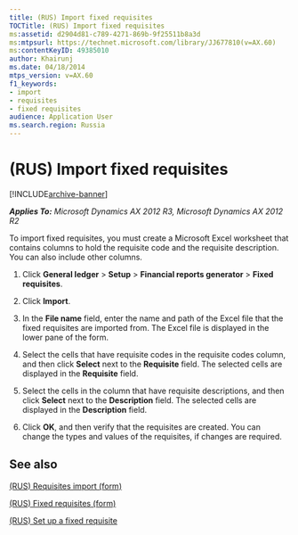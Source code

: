 ```yaml
---
title: (RUS) Import fixed requisites
TOCTitle: (RUS) Import fixed requisites
ms:assetid: d2904d81-c789-4271-869b-9f25511b8a3d
ms:mtpsurl: https://technet.microsoft.com/library/JJ677810(v=AX.60)
ms:contentKeyID: 49385010
author: Khairunj
ms.date: 04/18/2014
mtps_version: v=AX.60
f1_keywords:
- import
- requisites
- fixed requisites
audience: Application User
ms.search.region: Russia
---
```


# (RUS) Import fixed requisites 


[!INCLUDE[archive-banner](includes/archive-banner.md)]


_**Applies To:** Microsoft Dynamics AX 2012 R3, Microsoft Dynamics AX 2012 R2_

To import fixed requisites, you must create a Microsoft Excel worksheet that contains columns to hold the requisite code and the requisite description. You can also include other columns.

1.  Click **General ledger** \> **Setup** \> **Financial reports generator** \> **Fixed requisites**.

2.  Click **Import**.

3.  In the **File name** field, enter the name and path of the Excel file that the fixed requisites are imported from. The Excel file is displayed in the lower pane of the form.

4.  Select the cells that have requisite codes in the requisite codes column, and then click **Select** next to the **Requisite** field. The selected cells are displayed in the **Requisite** field.

5.  Select the cells in the column that have requisite descriptions, and then click **Select** next to the **Description** field. The selected cells are displayed in the **Description** field.

6.  Click **OK**, and then verify that the requisites are created. You can change the types and values of the requisites, if changes are required.

## See also

[(RUS) Requisites import (form)](https://technet.microsoft.com/library/jj710744\(v=ax.60\))

[(RUS) Fixed requisites (form)](https://technet.microsoft.com/library/jj710680\(v=ax.60\))

[(RUS) Set up a fixed requisite](rus-set-up-a-fixed-requisite.md)

  


